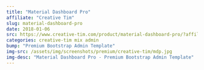 ```yaml
---
title: "Material Dashboard Pro"
affiliate: "Creative Tim"
slug: material-dashboard-pro
date: 2018-01-06
src: https://www.creative-tim.com/product/material-dashboard-pro/?affiliate_id=101249
categories: creative-tim mix admin
bump: "Premium Bootstrap Admin Template"
img-src: /assets/img/screenshots/premium/creative-tim/mdp.jpg
img-desc: "Material Dashboard Pro - Premium Bootstrap Admin Template"
---
```

